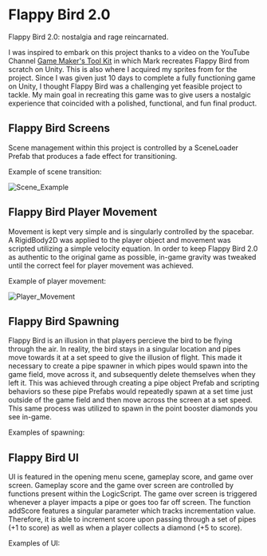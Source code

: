 # Flappy Bird 2.0
Flappy Bird 2.0: nostalgia and rage reincarnated. 

I was inspired to embark on this project thanks to a video on the YouTube Channel [Game Maker's Tool Kit](https://www.youtube.com/@GMTK) in which Mark recreates Flappy Bird from scratch on Unity. This is also where I acquired my sprites from for the project. Since I was given just 10 days to complete a fully functioning game on Unity, I thought Flappy Bird was a challenging yet feasible project to tackle. My main goal in recreating this game was to give users a nostalgic experience that coincided with a polished, functional, and fun final product. 

## Flappy Bird Screens 
Scene management within this project is controlled by a SceneLoader Prefab that produces a fade effect for transitioning.  

Example of scene transition: 


![Scene_Example](https://github.com/NickGuzi/Flappy-Bird-2.0/assets/140576874/687d9e02-2e82-451e-a7b3-bc62ad20964c)


## Flappy Bird Player Movement 
Movement is kept very simple and is singularly controlled by the spacebar. A RigidBody2D was applied to the player object and movement was scripted utilizing a simple velocity equation. In order to keep Flappy Bird 2.0 as authentic to the original game as possible, in-game gravity was tweaked until the correct feel for player movement was achieved. 

Example of player movement:


![Player_Movement](https://github.com/NickGuzi/Flappy-Bird-2.0/assets/140576874/17b7d599-2ed8-4dbb-8e41-cb2ba0792d07)


## Flappy Bird Spawning
Flappy Bird is an illusion in that players percieve the bird to be flying through the air. In reality, the bird stays in a singular location and pipes move towards it at a set speed to give the illusion of flight. This made it necessary to create a pipe spawner in which pipes would spawn into the game field, move across it, and subsequently delete themselves when they left it. This was achieved through creating a pipe object Prefab and scripting behaviors so these pipe Prefabs would repeatedly spawn at a set time just outside of the game field and then move across the screen at a set speed. This same process was utilized to spawn in the point booster diamonds you see in-game.  

Examples of spawning:

## Flappy Bird UI
UI is featured in the opening menu scene, gameplay score, and game over screen. Gameplay score and the game over screen are controlled by functions present within the LogicScript. The game over screen is triggered whenever a player impacts a pipe or goes too far off screen. The function addScore features a singular parameter which tracks incrementation value. Therefore, it is able to increment score upon passing through a set of pipes (+1 to score) as well as when a player collects a diamond (+5 to score). 

Examples of UI:

